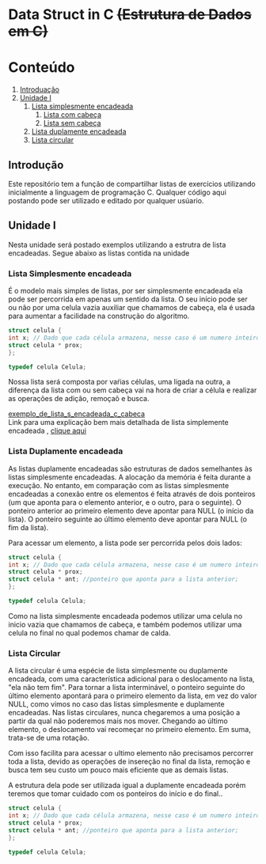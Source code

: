 # Data Struct in C ~~(Estrutura de Dados em C)~~



# Conteúdo 
1. [Introduação](#introduction)
2. [Unidade I](#unidade1)
    1. [Lista simplesmente encadeada](#listas)
    	1. [Lista  com cabeça](#ccabeca)
    	2. [Lista sem cabeça](#scabeca)
    2. [Lista duplamente encadeada](#listasd)
    3. [Lista circular](#listac)



## Introdução <a name="introduction"></a>
Este repositório tem a função de compartilhar listas de exercícios  utilizando inicialmente a linguagem de programação C. Qualquer código aqui postando pode ser utilizado e editado por qualquer usúario.



## Unidade I <a name="unidade1"></a>
Nesta unidade será postado exemplos utilizando a estrutra de lista encadeadas.
Segue abaixo as listas contida na unidade

### Lista Simplesmente encadeada <a name="listas"></a>
É o modelo mais simples de listas, por ser simplesmente encadeada ela pode ser percorrida em apenas um sentido da lista. O seu início pode ser ou não por uma celula vazia auxiliar que chamamos de cabeça, ela é usada para aumentar a facilidade na construção do algoritmo.

```c
struct celula {
int x; // Dado que cada célula armazena, nesse caso é um numero inteiro;
struct celula * prox;
};

typedef celula Celula;
```

Nossa lista será composta por vaŕias células, uma ligada na outra, a diferença da lista com ou sem cabeça vai na hora de criar a célula e realizar as operações de adição, remoçaõ e busca.


[exemplo_de_lista_s_encadeada_c_cabeca](https://github.com/matheusfrancisco/Estrutura-de-Dados/blob/master/Unidade_I/Listas_simplesmente_encadeada/linkedList-Head.c)<br>
Link para uma explicação bem mais detalhada de lista simplemente encadeada , [clique aqui](https://matheusfrancisco.github.io/como-criar-lista-encadeadas-em-c/)


### Lista Duplamente encadeada  <a name="listad"></a>

As listas duplamente encadeadas são estruturas de dados semelhantes às listas simplesmente encadeadas. A alocação da memória é feita durante a execução. No entanto, em comparação com as listas simplesmente encadeadas a conexão entre os elementos é feita através de dois ponteiros (um que aponta para o elemento anterior, e o outro, para o seguinte). 
O ponteiro anterior ao primeiro elemento deve apontar para NULL (o início da lista). 
O ponteiro seguinte ao último elemento deve apontar para NULL (o fim da lista). 

Para acessar um elemento, a lista pode ser percorrida pelos dois lados: 

```c
struct celula {
int x; // Dado que cada célula armazena, nesse caso é um numero inteiro;
struct celula * prox;
struct celula * ant; //ponteiro que aponta para a lista anterior;
};

typedef celula Celula;
```
Como na lista simplesmente encadeada podemos utilizar uma celula no inicio vazia que chamamos de cabeça, e também podemos utilizar uma celula no final no qual podemos chamar de calda.

### Lista Circular  <a name="listac"></a>

A lista circular é uma espécie de lista simplesmente ou duplamente encadeada, com uma característica adicional para o deslocamento na lista, "ela não tem fim". 
Para tornar a lista interminável, o ponteiro seguinte do último elemento apontará para o primeiro elemento da lista, em vez do valor NULL, como vimos no caso das listas simplesmente e duplamente encadeadas. 
Nas listas circulares, nunca chegaremos a uma posição a partir da qual não poderemos mais nos mover. 
Chegando ao último elemento, o deslocamento vai recomeçar no primeiro elemento. Em suma, trata-se de uma rotação. 


Com isso facilita para acessar o ultimo elemento não precisamos percorrer toda a lista, devido as operações de insereção no final da lista, remoção e busca tem seu custo um pouco mais eficiente que as demais listas.<br>

A estrutura dela pode ser utilizada igual a duplamente encadeada porém teremos que tomar cuidado com os ponteiros do início e do final..

```c
struct celula {
int x; // Dado que cada célula armazena, nesse caso é um numero inteiro;
struct celula * prox;
struct celula * ant; //ponteiro que aponta para a lista anterior;
};

typedef celula Celula;
```

